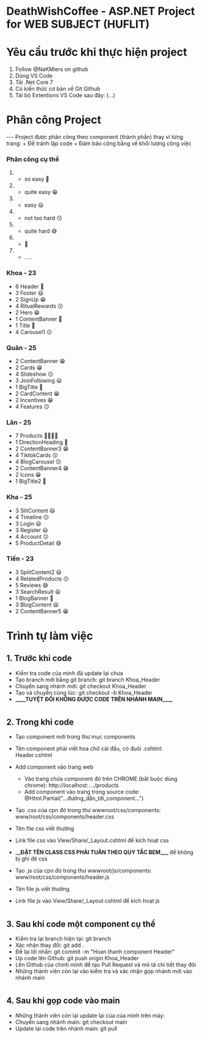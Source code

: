 # DeathWishCoffee - ASP.NET Project for WEB SUBJECT (HUFLIT)

# Yêu cầu trước khi thực hiện project

1. Follow @NaKMiers on github
2. Dùng VS Code
3. Tải .Net Core 7
4. Có kiến thức cơ bản về Git Github
5. Tải bộ Extentions VS Code sau đây: (...)

# Phân công Project

--- Project được phân công theo component (thành phần) thay vì từng trang: + Để tránh lặp code + Đảm bảo công bằng về khối lượng công việc

### Phân công cụ thể

1. -  so easy 🤣
2. -  quite easy 😁
3. -  easy 😃
4. -  not too hard 😗
5. -  quite hard 😅
6. -  🙂
7. -  .....

### Khoa - 23

-  6 Header 🙂
-  3 Footer 😃
-  2 SignUp 😁
-  4 RitualRewards 😗
-  2 Hero 😁
-  1 ContentBanner 🤣
-  1 Title 🤣
-  4 Carousel1 😗

### Quân - 25

-  2 ContentBanner 😁
-  2 Cards 😁
-  4 Slideshow 😗
-  3 JoinFollowing 😃
-  1 BigTitle 🤣
-  2 CardContent 😁
-  2 Incentives 😁
-  4 Features 😗

### Lân - 25

-  7 Products 🤬🤬🤬🤬
-  1 DirectionHeading 🤣
-  2 ContentBanner3 😁
-  4 TiktokCards 😗
-  4 BlogCarousel 😗
-  2 ContentBanner4 😁
-  2 Icons 😁
-  1 BigTitle2 🤣

### Kha - 25

-  3 SlitContent 😃
-  4 Timeline 😗
-  3 Login 😃
-  3 Register 😃
-  4 Account 😗
-  5 ProductDetail 😅

### Tiến - 23

-  3 SplitContent2 😃
-  4 RelatedProducts 😗
-  5 Reviews 😅
-  3 SearchResult 😃
-  1 BlogBanner 🤣
-  3 BlogContent 😃
-  2 ContentBanner5 😁

# Trình tự làm việc

## 1. Trước khi code

-  Kiểm tra code của mình đã update lại chưa
-  Tạo branch mới bằng git branch: git branch Khoa_Header
-  Chuyển sang nhánh mới: git checkout Khoa_Header
-  Tạo và chuyển cùng lúc: git checkout -b Khoa_Header
-  **\_\_\_\_**TUYỆT ĐỐI KHÔNG ĐƯỢC CODE TRÊN NHÁNH MAIN**\_\_\_\_**

#

## 2. Trong khi code

-  Tạo component mới trong thư mục components
-  Tên component phải viết hoa chữ cái đầu, có đuôi .cshtml: Header.cshtml
-  Add component vào trang web
   -  Vào trang chứa component đó trên CHROME (bắt buộc dùng chrome): http://localhost:..../products
   -  Add component vào trang trong source code: @Html.Partial("...đường_dẫn_tới_component...")
-  Tạo .css của cpn đó trong thư wwwroot/css/components: www/root/css/components/header.css
-  Tên file css viết thường
-  Link file css vào View/Share/\_Layout.cshtml để kích hoạt css
-  \_**\_ĐẶT TÊN CLASS CSS PHẢI TUÂN THEO QUY TẮC BEM\_\_\_** để không bị ghi đè css

-  Tạo .js của cpn đó trong thư wwwroot/js/components: www/root/css/components/header.js
-  Tên file js viết thường
-  Link file js vào View/Share/\_Layout.cshtml để kích hoạt js

#

## 3. Sau khi code một component cụ thể

-  Kiểm tra lại branch hiện tại: git branch
-  Xác nhận thay đổi: git add .
-  Để lại lời nhắn: git commit -m "Hoan thanh component Header"
-  Up code lên Github: git push origin Khoa_Header
-  Lên Github của chính mình để tạo Pull Request và mô tả chi tiết thay đôi
-  Những thành viên còn lại vào kiểm tra và xác nhận gọp nhánh mới vào nhánh main

#

## 4. Sau khi gọp code vào main

-  Những thành viên còn lại update lại của của mình trên máy:
-  Chuyển sang nhánh main: git checkout main
-  Update lại code trên nhánh main: git pull
